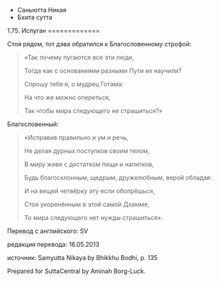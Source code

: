 









* Саньютта Никая
* Бхита сутта


1\.75\. Испуган
\=\=\=\=\=\=\=\=\=\=\=\=\=



Стоя рядом, тот дэва обратился к Благословенному строфой:



> «Так почему пугаются все эти люди,  
> 
> Тогда как с основаниями разными Пути их научили?  
> 
> Спрошу тебя я, о мудрец Готама:  
> 
> На что же можно опереться,  
> 
> Так чтобы мира следующего не страшиться?»


Благословенный:



> «Исправив правильно и ум и речь,  
> 
> Не делая дурных поступков своим телом,  
> 
> В миру живя с достатком пищи и напитков,  
> 
> Будь благосклонным, щедрым, дружелюбным, верой обладая:  
> 
> И на вещей четвёрку эту если обопрёшься,  
> 
> Стоя укоренённым в этой самой Дхамме,  
> 
> То мира следующего нет нужды страшиться»\.



Перевод с английского: SV


редакция перевода: 16\.05\.2013


источник: Samyutta Nikaya by Bhikkhu Bodhi, p\. 135


Prepared for SuttaCentral by Aminah Borg\-Luck\.







